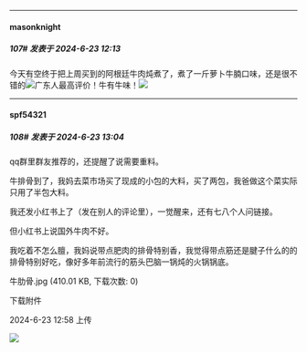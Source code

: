 ﻿
*****

####  masonknight  
##### 107#       发表于 2024-6-23 12:13

今天有空终于把上周买到的阿根廷牛肉炖煮了，煮了一斤萝卜牛腩口味，还是很不错的<img src="https://static.saraba1st.com/image/smiley/face2017/057.png" referrerpolicy="no-referrer">广东人最高评价！牛有牛味！<img src="https://p.sda1.dev/18/aa0e33971319a5f7c654b5a27fb313ce/image.jpg" referrerpolicy="no-referrer">


*****

####  spf54321  
##### 108#       发表于 2024-6-23 13:04

qq群里群友推荐的，还提醒了说需要重料。

牛排骨到了，我妈去菜市场买了现成的小包的大料，买了两包，我爸做这个菜实际只用了半包大料。

我还发小红书上了（发在别人的评论里），一觉醒来，还有七八个人问链接。

但小红书上说国外牛肉不好。

我吃着不怎么膻，我妈说带点肥肉的排骨特别香，我觉得带点筋还是腱子什么的的排骨特别好吃，像好多年前流行的筋头巴脑一锅炖的火锅锅底。

牛肋骨.jpg
(410.01 KB, 下载次数: 0)

下载附件

2024-6-23 12:58 上传

<img src="https://img.saraba1st.com/forum/202406/23/125821gwvvrevxjxk99cnc.jpg" referrerpolicy="no-referrer">

